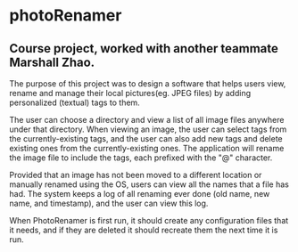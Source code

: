 # photoRenamer
## Course project, worked with another teammate Marshall Zhao.

The purpose of this project was to design a software that helps users view, rename and manage their local pictures(eg. JPEG files) by adding personalized (textual) tags to them.  


The user can choose a directory and view a list of all image files anywhere under that directory. When viewing an image, the user can select tags from the currently-existing tags, and the user can also add new tags and delete existing ones from the currently-existing ones. The application will rename the image file to include the tags, each prefixed with the "@" character. 


Provided that an image has not been moved to a different location or manually renamed using the OS, users can view all the names that a file has had. The system keeps a log of all renaming ever done (old name, new name, and timestamp), and the user can view this log.


When PhotoRenamer is first run, it should create any configuration files that it needs, and if they are deleted it should recreate them the next time it is run.
